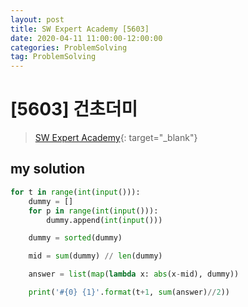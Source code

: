 ```yaml
---
layout: post
title: SW Expert Academy [5603]
date: 2020-04-11 11:00:00-12:00:00
categories: ProblemSolving
tag: ProblemSolving
---
```


# [5603] 건초더미
> [SW Expert Academy](https://swexpertacademy.com/main/main.do){: target="_blank"}

## my solution
```python
for t in range(int(input())):
    dummy = []
    for p in range(int(input())):
        dummy.append(int(input()))

    dummy = sorted(dummy)

    mid = sum(dummy) // len(dummy)

    answer = list(map(lambda x: abs(x-mid), dummy))

    print('#{0} {1}'.format(t+1, sum(answer)//2))
```
